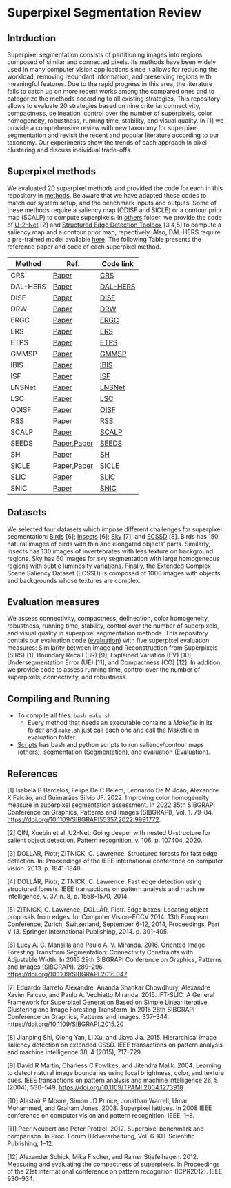 # Superpixel Segmentation Review

## Intrduction
Superpixel segmentation consists of partitioning images into regions composed of similar and connected
pixels. Its methods have been widely used in many computer vision applications since it allows for reducing
the workload, removing redundant information, and preserving regions with meaningful features. Due to
the rapid progress in this area, the literature fails to catch up on more recent works among the compared
ones and to categorize the methods according to all existing strategies. This repository allows to evaluate 20 strategies based on nine criteria: connectivity, compactness, delineation, control over the number of superpixels, color homogeneity, robustness, running time, stability, and visual quality. In [1] we provide a comprehensive review with new taxonomy for superpixel segmentation and revisit the recent and popular literature according to our taxonomy. Our experiments show the trends of each approach in pixel clustering and discuss individual trade-offs. 

## Superpixel methods
We evaluated 20 superpixel methods and provided the code for each in this repository in [methods](methods/). Be aware that we have adapted these codes to match our system setup, and the benchmark inputs and outputs. Some of these methods require a saliency map (ODISF and SICLE) or a contour prior map (SCALP) to compute superpixels. In [others](others/) folder, we provide the code of [U-2-Net](https://github.com/xuebinqin/U-2-Net) [2] and [Structured Edge Detection Toolbox](https://github.com/pdollar/edges) [3,4,5] to compute a saliency map and a contour prior map, repectively. Also, DAL-HERS require a pre-trained model available [here]([https://drive.google.com/file/d/14-uaeMAihLdMepfZAth19T1pfZIoMcaE/view?usp=sharing](https://github.com/hankuipeng/DAL-HERS/tree/master)). The following Table presents the reference paper and code of each superpixel method. 

| Method   | Ref. | Code link |
|----------|------|-----------|
| CRS      |[Paper](https://doi.org/10.1007/978-3-642-40395-8_21)|[CRS](https://github.com/davidstutz/superpixel-benchmark)|[CRS](https://github.com/davidstutz/superpixel-benchmark)
| DAL-HERS |[Paper](http://openaccess.thecvf.com/content/WACV2022/html/Peng_HERS_Superpixels_Deep_Affinity_Learning_for_Hierarchical_Entropy_Rate_Segmentation_WACV_2022_paper.html)|[DAL-HERS](https://github.com/hankuipeng/DAL-HERS)|
| DISF     |[Paper](https://doi.org/10.1109/LSP.2020.3015433)|[DISF](https://github.com/LIDS-UNICAMP/ODISF)|
| DRW      |[Paper](https://doi.org/10.1109/TIP.2020.2967583)|[DRW](https://github.com/zh460045050/DRW)|
| ERGC     |[Paper](https://doi.org/10.1016/j.irbm.2013.12.007)|[ERGC](https://github.com/davidstutz/superpixel-benchmark)|
| ERS      |[Paper](https://doi.org/10.1109/CVPR.2011.5995323)|[ERS](https://github.com/akanazawa/collective-classification/tree/master/segmentation)|
| ETPS     |[Paper](http://openaccess.thecvf.com/content_cvpr_2015/html/Yao_Real-Time_Coarse-to-Fine_Topologically_2015_CVPR_paper.html)|[ETPS](https://bitbucket.org/mboben/spixel/src/master/)|
| GMMSP    |[Paper](https://doi.org/10.1109/TIP.2018.2836306)|[GMMSP](https://github.com/ahban/GMMSP-superpixel)|
| IBIS     |[Paper](https://doi.org/10.1109/ACCESS.2021.3081919)|[IBIS](https://github.com/xapha/IBIS)|
| ISF      |[Paper](https://doi.org/10.1109/TIP.2019.2897941)|[ISF](https://www.ic.unicamp.br/afalcao/downloads.html)|
| LNSNet   |[Paper](http://openaccess.thecvf.com/content/CVPR2021/html/Zhu_Learning_the_Superpixel_in_a_Non-Iterative_and_Lifelong_Manner_CVPR_2021_paper.html)|[LNSNet](https://github.com/zh460045050/LNSNet)|
| LSC      |[Paper](http://openaccess.thecvf.com/content_cvpr_2015/html/Li_Superpixel_Segmentation_Using_2015_CVPR_paper.html)|[LSC](https://jschenthu.weebly.com/projects.html)|
| ODISF    |[Paper](https://doi.org/10.1109/SIBGRAPI54419.2021.00054)|[OISF](https://github.com/LIDS-UNICAMP/ODISF)|
| RSS      |[Paper](https://doi.org/10.1007/s11263-020-01352-9)|[RSS](https://github.com/dfchai/Rooted-Spanning-Superpixels)|
| SCALP    |[Paper](https://doi.org/10.1016/j.cviu.2018.01.006)|[SCALP](https://github.com/rgiraud/scalp)|
| SEEDS    |[Paper](https://doi.org/10.1007/978-3-642-33786-4_2),[Paper](https://doi.org/10.1007/s11263-014-0744-2)|[SEEDS](https://github.com/davidstutz/superpixel-benchmark)
| SH       |[Paper](https://doi.org/10.1109/TIP.2018.2836300)|[SH](https://github.com/semiquark1/boruvka-superpixel)|
| SICLE    |[Paper](https://doi.org/10.1007/978-3-031-19897-7_21),[Paper](https://doi.org/10.48550/arXiv.2204.03533)|[SICLE](https://github.com/LIDS-UNICAMP/SICLE)|
| SLIC     |[Paper](https://doi.org/10.1109/TPAMI.2012.120)|[SLIC](https://www.epfl.ch/labs/ivrl/research/slic-superpixels/)|
| SNIC     |[Paper](https://openaccess.thecvf.com/content_cvpr_2017/html/Achanta_Superpixels_and_Polygons_CVPR_2017_paper.html)|[SNIC](https://github.com/achanta/SNIC)|

## Datasets
We selected four datasets which impose different challenges for superpixel segmentation:
[Birds](https://doi.org/10.1109/SIBGRAPI.2016.047) [6]; [Insects](https://doi.org/10.1109/SIBGRAPI.2016.047) [6]; [Sky](https://doi.org/10.1109/SIBGRAPI.2015.20) [7]; and [ECSSD](https://doi.org/10.1109/TPAMI.2015.2465960) [8]. Birds has 150 natural images of birds with thin and elongated objects’ parts. Similarly, Insects has 130 images of invertebrates with less
texture on background regions. Sky has 60 images for sky segmentation with large homogeneous
regions with subtle luminosity variations. Finally, the Extended Complex Scene Saliency Dataset
(ECSSD) is composed of 1000 images with objects and backgrounds whose textures are
complex. 

## Evaluation measures
We assess connectivity, compactness, delineation, color homogeneity, robustness, running time, stability, control over the number of superpixels, and visual quality in superpixel segmentation methods. This repository contais our evaluation code ([evaluation](evaluation/README.md)) with five superpixel evaluation measures: Similarity between Image and Reconstruction from Superpixels (SIRS) [1], Boundary Recall (BR) [9], Explained Variation (EV) [10], Undersegmentation Error (UE) [11], and Compactness (CO) [12]. In addition, we provide code to assess running time, control over the number of superpixels, connectivity, and robustness. 

## Compiling and Running
- To compile all files: `bash make.sh`
  - Every method that needs an executable contains a _Makefile_ in its folder and `make.sh` just call each one and call the Makefile in evaluation folder.
- [Scripts](Scripts/) has bash and python scripts to run saliency/contour maps ([others](Scripts/others/)), segmentation ([Segmentation](Scripts/Segmentation/)), and evaluation ([Evaluation](Scripts/Evaluation/)).  

## References
[1] Isabela B Barcelos, Felipe De C Belém, Leonardo De M João, Alexandre X Falcão, and Guimarães Silvio JF. 2022. Improving color homogeneity measure in superpixel segmentation assessment. In 2022 35th SIBGRAPI Conference on Graphics, Patterns and Images (SIBGRAPI), Vol. 1. 79–84. https://doi.org/10.1109/SIBGRAPI55357.2022.9991772.

[2] QIN, Xuebin et al. U2-Net: Going deeper with nested U-structure for salient object detection. Pattern recognition, v. 106, p. 107404, 2020.

[3] DOLLÁR, Piotr; ZITNICK, C. Lawrence. Structured forests for fast edge detection. In: Proceedings of the IEEE international conference on computer vision. 2013. p. 1841-1848.

[4] DOLLÁR, Piotr; ZITNICK, C. Lawrence. Fast edge detection using structured forests. IEEE transactions on pattern analysis and machine intelligence, v. 37, n. 8, p. 1558-1570, 2014.

[5] ZITNICK, C. Lawrence; DOLLÁR, Piotr. Edge boxes: Locating object proposals from edges. In: Computer Vision–ECCV 2014: 13th European Conference, Zurich, Switzerland, September 6-12, 2014, Proceedings, Part V 13. Springer International Publishing, 2014. p. 391-405.

[6] Lucy A. C. Mansilla and Paulo A. V. Miranda. 2016. Oriented Image Foresting Transform Segmentation: Connectivity Constraints with Adjustable Width. In 2016 29th SIBGRAPI Conference on Graphics, Patterns and Images (SIBGRAPI).
289–296. https://doi.org/10.1109/SIBGRAPI.2016.047

[7] Eduardo Barreto Alexandre, Ananda Shankar Chowdhury, Alexandre Xavier Falcao, and Paulo A. Vechiatto Miranda.
2015. IFT-SLIC: A General Framework for Superpixel Generation Based on Simple Linear Iterative Clustering
and Image Foresting Transform. In 2015 28th SIBGRAPI Conference on Graphics, Patterns and Images. 337–344.
https://doi.org/10.1109/SIBGRAPI.2015.20

[8] Jianping Shi, Qiong Yan, Li Xu, and Jiaya Jia. 2015. Hierarchical image saliency detection on extended CSSD. IEEE
transactions on pattern analysis and machine intelligence 38, 4 (2015), 717–729.

[9] David R Martin, Charless C Fowlkes, and Jitendra Malik. 2004. Learning to detect natural image boundaries using local brightness, color, and texture cues. IEEE transactions on pattern analysis and machine intelligence 26, 5 (2004), 530–549. https://doi.org/10.1109/TPAMI.2004.1273918

[10] Alastair P Moore, Simon JD Prince, Jonathan Warrell, Umar Mohammed, and Graham Jones. 2008. Superpixel lattices. In 2008 IEEE conference on computer vision and pattern recognition. IEEE, 1–8.

[11] Peer Neubert and Peter Protzel. 2012. Superpixel benchmark and comparison. In Proc. Forum Bildverarbeitung, Vol. 6. KIT Scientific Publishing, 1–12.

[12] Alexander Schick, Mika Fischer, and Rainer Stiefelhagen. 2012. Measuring and evaluating the compactness of superpixels. In Proceedings of the 21st international conference on pattern recognition (ICPR2012). IEEE, 930–934.

